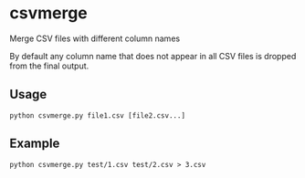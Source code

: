 # csvmerge
Merge CSV files with different column names

By default any column name that does not appear in all CSV files is dropped from the final output.

## Usage
```
python csvmerge.py file1.csv [file2.csv...]
```

## Example
```
python csvmerge.py test/1.csv test/2.csv > 3.csv
```